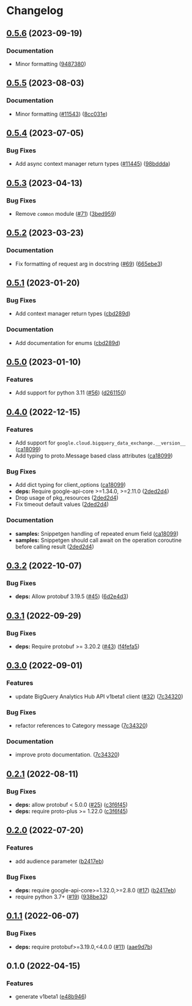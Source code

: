 # Changelog

## [0.5.6](https://github.com/googleapis/google-cloud-python/compare/google-cloud-bigquery-data-exchange-v0.5.5...google-cloud-bigquery-data-exchange-v0.5.6) (2023-09-19)


### Documentation

* Minor formatting ([9487380](https://github.com/googleapis/google-cloud-python/commit/94873808ece8059b07644a0a49dedf8e2906900a))

## [0.5.5](https://github.com/googleapis/google-cloud-python/compare/google-cloud-bigquery-data-exchange-v0.5.4...google-cloud-bigquery-data-exchange-v0.5.5) (2023-08-03)


### Documentation

* Minor formatting ([#11543](https://github.com/googleapis/google-cloud-python/issues/11543)) ([8cc031e](https://github.com/googleapis/google-cloud-python/commit/8cc031e723350890b4ceb6e813f24c4bcde3d65f))

## [0.5.4](https://github.com/googleapis/google-cloud-python/compare/google-cloud-bigquery-data-exchange-v0.5.3...google-cloud-bigquery-data-exchange-v0.5.4) (2023-07-05)


### Bug Fixes

* Add async context manager return types ([#11445](https://github.com/googleapis/google-cloud-python/issues/11445)) ([98bddda](https://github.com/googleapis/google-cloud-python/commit/98bdddafc821e2fc6e86a31965da0c46899aa229))

## [0.5.3](https://github.com/googleapis/python-bigquery-data-exchange/compare/v0.5.2...v0.5.3) (2023-04-13)


### Bug Fixes

* Remove `common` module ([#71](https://github.com/googleapis/python-bigquery-data-exchange/issues/71)) ([3bed959](https://github.com/googleapis/python-bigquery-data-exchange/commit/3bed9598d04e9c67e3ef3208d4ff5ff21b1779f6))

## [0.5.2](https://github.com/googleapis/python-bigquery-data-exchange/compare/v0.5.1...v0.5.2) (2023-03-23)


### Documentation

* Fix formatting of request arg in docstring ([#69](https://github.com/googleapis/python-bigquery-data-exchange/issues/69)) ([665ebe3](https://github.com/googleapis/python-bigquery-data-exchange/commit/665ebe311308a0ef96ec9604bbee40e2568475ff))

## [0.5.1](https://github.com/googleapis/python-bigquery-data-exchange/compare/v0.5.0...v0.5.1) (2023-01-20)


### Bug Fixes

* Add context manager return types ([cbd289d](https://github.com/googleapis/python-bigquery-data-exchange/commit/cbd289d84c7b09a5d607b643cd0d09545fd98e81))


### Documentation

* Add documentation for enums ([cbd289d](https://github.com/googleapis/python-bigquery-data-exchange/commit/cbd289d84c7b09a5d607b643cd0d09545fd98e81))

## [0.5.0](https://github.com/googleapis/python-bigquery-data-exchange/compare/v0.4.0...v0.5.0) (2023-01-10)


### Features

* Add support for python 3.11 ([#56](https://github.com/googleapis/python-bigquery-data-exchange/issues/56)) ([d261150](https://github.com/googleapis/python-bigquery-data-exchange/commit/d26115028f92a21a2d0dfc201e4d919da1116784))

## [0.4.0](https://github.com/googleapis/python-bigquery-data-exchange/compare/v0.3.2...v0.4.0) (2022-12-15)


### Features

* Add support for `google.cloud.bigquery_data_exchange.__version__` ([ca18099](https://github.com/googleapis/python-bigquery-data-exchange/commit/ca180995c0b22c20cb5023943fe6c6e67ddae4ee))
* Add typing to proto.Message based class attributes ([ca18099](https://github.com/googleapis/python-bigquery-data-exchange/commit/ca180995c0b22c20cb5023943fe6c6e67ddae4ee))


### Bug Fixes

* Add dict typing for client_options ([ca18099](https://github.com/googleapis/python-bigquery-data-exchange/commit/ca180995c0b22c20cb5023943fe6c6e67ddae4ee))
* **deps:** Require google-api-core &gt;=1.34.0, >=2.11.0  ([2ded2d4](https://github.com/googleapis/python-bigquery-data-exchange/commit/2ded2d42a678be1af65546639bb1dae5eae19268))
* Drop usage of pkg_resources ([2ded2d4](https://github.com/googleapis/python-bigquery-data-exchange/commit/2ded2d42a678be1af65546639bb1dae5eae19268))
* Fix timeout default values ([2ded2d4](https://github.com/googleapis/python-bigquery-data-exchange/commit/2ded2d42a678be1af65546639bb1dae5eae19268))


### Documentation

* **samples:** Snippetgen handling of repeated enum field ([ca18099](https://github.com/googleapis/python-bigquery-data-exchange/commit/ca180995c0b22c20cb5023943fe6c6e67ddae4ee))
* **samples:** Snippetgen should call await on the operation coroutine before calling result ([2ded2d4](https://github.com/googleapis/python-bigquery-data-exchange/commit/2ded2d42a678be1af65546639bb1dae5eae19268))

## [0.3.2](https://github.com/googleapis/python-bigquery-data-exchange/compare/v0.3.1...v0.3.2) (2022-10-07)


### Bug Fixes

* **deps:** Allow protobuf 3.19.5 ([#45](https://github.com/googleapis/python-bigquery-data-exchange/issues/45)) ([6d2e4d3](https://github.com/googleapis/python-bigquery-data-exchange/commit/6d2e4d3f7a6ff270d7eb6c73687810b5cbd4698f))

## [0.3.1](https://github.com/googleapis/python-bigquery-data-exchange/compare/v0.3.0...v0.3.1) (2022-09-29)


### Bug Fixes

* **deps:** Require protobuf >= 3.20.2 ([#43](https://github.com/googleapis/python-bigquery-data-exchange/issues/43)) ([f4fefa5](https://github.com/googleapis/python-bigquery-data-exchange/commit/f4fefa5846733f95f255a72112443fdd96244ed9))

## [0.3.0](https://github.com/googleapis/python-bigquery-data-exchange/compare/v0.2.1...v0.3.0) (2022-09-01)


### Features

* update BigQuery Analytics Hub API v1beta1 client ([#32](https://github.com/googleapis/python-bigquery-data-exchange/issues/32)) ([7c34320](https://github.com/googleapis/python-bigquery-data-exchange/commit/7c343209613ae0e303d5beb2b9aae526dc9069c8))


### Bug Fixes

* refactor references to Category message ([7c34320](https://github.com/googleapis/python-bigquery-data-exchange/commit/7c343209613ae0e303d5beb2b9aae526dc9069c8))


### Documentation

* improve proto documentation. ([7c34320](https://github.com/googleapis/python-bigquery-data-exchange/commit/7c343209613ae0e303d5beb2b9aae526dc9069c8))

## [0.2.1](https://github.com/googleapis/python-bigquery-data-exchange/compare/v0.2.0...v0.2.1) (2022-08-11)


### Bug Fixes

* **deps:** allow protobuf < 5.0.0 ([#25](https://github.com/googleapis/python-bigquery-data-exchange/issues/25)) ([c3f6f45](https://github.com/googleapis/python-bigquery-data-exchange/commit/c3f6f45f30349066f98d81a00382f392b8d06db2))
* **deps:** require proto-plus >= 1.22.0 ([c3f6f45](https://github.com/googleapis/python-bigquery-data-exchange/commit/c3f6f45f30349066f98d81a00382f392b8d06db2))

## [0.2.0](https://github.com/googleapis/python-bigquery-data-exchange/compare/v0.1.1...v0.2.0) (2022-07-20)


### Features

* add audience parameter ([b2417eb](https://github.com/googleapis/python-bigquery-data-exchange/commit/b2417ebd2bf972c8984520b60ba68937254b3846))


### Bug Fixes

* **deps:** require google-api-core>=1.32.0,>=2.8.0 ([#17](https://github.com/googleapis/python-bigquery-data-exchange/issues/17)) ([b2417eb](https://github.com/googleapis/python-bigquery-data-exchange/commit/b2417ebd2bf972c8984520b60ba68937254b3846))
* require python 3.7+ ([#19](https://github.com/googleapis/python-bigquery-data-exchange/issues/19)) ([938be32](https://github.com/googleapis/python-bigquery-data-exchange/commit/938be32fb56bc661d7f8e2a64a5dd4d3dc03c69b))

## [0.1.1](https://github.com/googleapis/python-bigquery-data-exchange/compare/v0.1.0...v0.1.1) (2022-06-07)


### Bug Fixes

* **deps:** require protobuf>=3.19.0,<4.0.0 ([#11](https://github.com/googleapis/python-bigquery-data-exchange/issues/11)) ([aae9d7b](https://github.com/googleapis/python-bigquery-data-exchange/commit/aae9d7b91a13a559f1d72f5f19ecef7950330818))

## 0.1.0 (2022-04-15)


### Features

* generate v1beta1 ([e48b946](https://github.com/googleapis/python-bigquery-data-exchange/commit/e48b9469e8a49123c56a3c6488bf5f682365dc4d))
